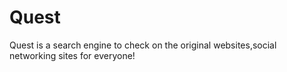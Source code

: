 # Quest
Quest is a search engine to check on the original websites,social networking sites for everyone!
